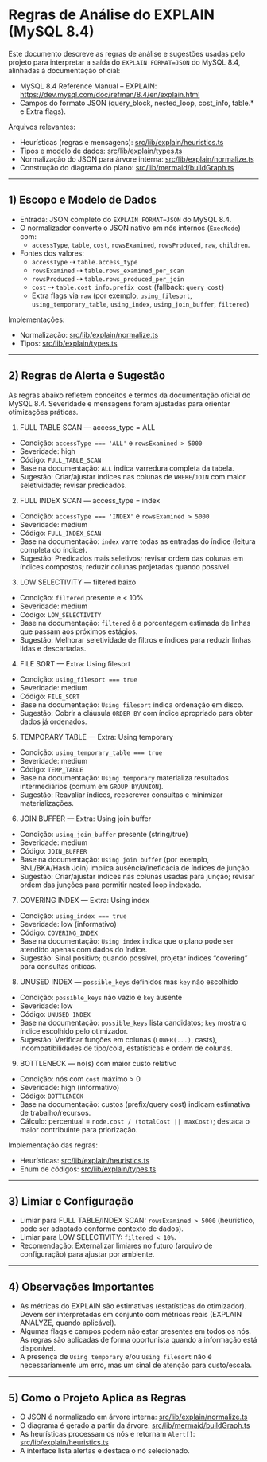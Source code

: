 # Regras de Análise do EXPLAIN (MySQL 8.4)

Este documento descreve as regras de análise e sugestões usadas pelo projeto para interpretar a saída do `EXPLAIN FORMAT=JSON` do MySQL 8.4, alinhadas à documentação oficial:
- MySQL 8.4 Reference Manual – EXPLAIN: https://dev.mysql.com/doc/refman/8.4/en/explain.html
- Campos do formato JSON (query_block, nested_loop, cost_info, table.* e Extra flags).

Arquivos relevantes:
- Heurísticas (regras e mensagens): [src/lib/explain/heuristics.ts](src/lib/explain/heuristics.ts)
- Tipos e modelo de dados: [src/lib/explain/types.ts](src/lib/explain/types.ts)
- Normalização do JSON para árvore interna: [src/lib/explain/normalize.ts](src/lib/explain/normalize.ts)
- Construção do diagrama do plano: [src/lib/mermaid/buildGraph.ts](src/lib/mermaid/buildGraph.ts)

---

## 1) Escopo e Modelo de Dados

- Entrada: JSON completo do `EXPLAIN FORMAT=JSON` do MySQL 8.4.
- O normalizador converte o JSON nativo em nós internos (`ExecNode`) com:
  - `accessType`, `table`, `cost`, `rowsExamined`, `rowsProduced`, `raw`, `children`.
- Fontes dos valores:
  - `accessType` ⇢ `table.access_type`
  - `rowsExamined` ⇢ `table.rows_examined_per_scan`
  - `rowsProduced` ⇢ `table.rows_produced_per_join`
  - `cost` ⇢ `table.cost_info.prefix_cost` (fallback: `query_cost`)
  - Extra flags via `raw` (por exemplo, `using_filesort`, `using_temporary_table`, `using_index`, `using_join_buffer`, `filtered`)

Implementações:
- Normalização: [src/lib/explain/normalize.ts](src/lib/explain/normalize.ts)
- Tipos: [src/lib/explain/types.ts](src/lib/explain/types.ts)

---

## 2) Regras de Alerta e Sugestão

As regras abaixo refletem conceitos e termos da documentação oficial do MySQL 8.4. Severidade e mensagens foram ajustadas para orientar otimizações práticas.

1. FULL TABLE SCAN — access_type = ALL
- Condição: `accessType === 'ALL'` e `rowsExamined > 5000`
- Severidade: high
- Código: `FULL_TABLE_SCAN`
- Base na documentação: `ALL` indica varredura completa da tabela.
- Sugestão: Criar/ajustar índices nas colunas de `WHERE`/`JOIN` com maior seletividade; revisar predicados.

2. FULL INDEX SCAN — access_type = index
- Condição: `accessType === 'INDEX'` e `rowsExamined > 5000`
- Severidade: medium
- Código: `FULL_INDEX_SCAN`
- Base na documentação: `index` varre todas as entradas do índice (leitura completa do índice).
- Sugestão: Predicados mais seletivos; revisar ordem das colunas em índices compostos; reduzir colunas projetadas quando possível.

3. LOW SELECTIVITY — filtered baixo
- Condição: `filtered` presente e < 10%
- Severidade: medium
- Código: `LOW_SELECTIVITY`
- Base na documentação: `filtered` é a porcentagem estimada de linhas que passam aos próximos estágios.
- Sugestão: Melhorar seletividade de filtros e índices para reduzir linhas lidas e descartadas.

4. FILE SORT — Extra: Using filesort
- Condição: `using_filesort === true`
- Severidade: medium
- Código: `FILE_SORT`
- Base na documentação: `Using filesort` indica ordenação em disco.
- Sugestão: Cobrir a cláusula `ORDER BY` com índice apropriado para obter dados já ordenados.

5. TEMPORARY TABLE — Extra: Using temporary
- Condição: `using_temporary_table === true`
- Severidade: medium
- Código: `TEMP_TABLE`
- Base na documentação: `Using temporary` materializa resultados intermediários (comum em `GROUP BY`/`UNION`).
- Sugestão: Reavaliar índices, reescrever consultas e minimizar materializações.

6. JOIN BUFFER — Extra: Using join buffer
- Condição: `using_join_buffer` presente (string/true)
- Severidade: medium
- Código: `JOIN_BUFFER`
- Base na documentação: `Using join buffer` (por exemplo, BNL/BKA/Hash Join) implica ausência/ineficácia de índices de junção.
- Sugestão: Criar/ajustar índices nas colunas usadas para junção; revisar ordem das junções para permitir nested loop indexado.

7. COVERING INDEX — Extra: Using index
- Condição: `using_index === true`
- Severidade: low (informativo)
- Código: `COVERING_INDEX`
- Base na documentação: `Using index` indica que o plano pode ser atendido apenas com dados do índice.
- Sugestão: Sinal positivo; quando possível, projetar índices “covering” para consultas críticas.

8. UNUSED INDEX — `possible_keys` definidos mas `key` não escolhido
- Condição: `possible_keys` não vazio e `key` ausente
- Severidade: low
- Código: `UNUSED_INDEX`
- Base na documentação: `possible_keys` lista candidatos; `key` mostra o índice escolhido pelo otimizador.
- Sugestão: Verificar funções em colunas (`LOWER(...)`, casts), incompatibilidades de tipo/cola, estatísticas e ordem de colunas.

9. BOTTLENECK — nó(s) com maior custo relativo
- Condição: nós com `cost` máximo > 0
- Severidade: high (informativo)
- Código: `BOTTLENECK`
- Base na documentação: custos (prefix/query cost) indicam estimativa de trabalho/recursos.
- Cálculo: percentual = `node.cost / (totalCost || maxCost)`; destaca o maior contribuinte para priorização.

Implementação das regras:
- Heurísticas: [src/lib/explain/heuristics.ts](src/lib/explain/heuristics.ts)
- Enum de códigos: [src/lib/explain/types.ts](src/lib/explain/types.ts)

---

## 3) Limiar e Configuração

- Limiar para FULL TABLE/INDEX SCAN: `rowsExamined > 5000` (heurístico, pode ser adaptado conforme contexto de dados).
- Limiar para LOW SELECTIVITY: `filtered < 10%`.
- Recomendação: Externalizar limiares no futuro (arquivo de configuração) para ajustar por ambiente.

---

## 4) Observações Importantes

- As métricas do EXPLAIN são estimativas (estatísticas do otimizador). Devem ser interpretadas em conjunto com métricas reais (EXPLAIN ANALYZE, quando aplicável).
- Algumas flags e campos podem não estar presentes em todos os nós. As regras são aplicadas de forma oportunista quando a informação está disponível.
- A presença de `Using temporary` e/ou `Using filesort` não é necessariamente um erro, mas um sinal de atenção para custo/escala.

---

## 5) Como o Projeto Aplica as Regras

- O JSON é normalizado em árvore interna: [src/lib/explain/normalize.ts](src/lib/explain/normalize.ts)
- O diagrama é gerado a partir da árvore: [src/lib/mermaid/buildGraph.ts](src/lib/mermaid/buildGraph.ts)
- As heurísticas processam os nós e retornam `Alert[]`: [src/lib/explain/heuristics.ts](src/lib/explain/heuristics.ts)
- A interface lista alertas e destaca o nó selecionado.
